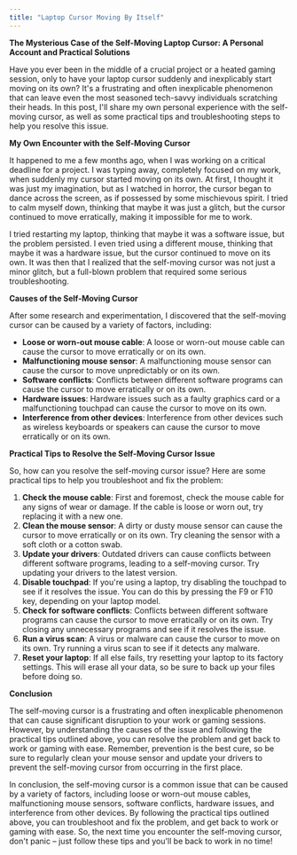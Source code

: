 ```yaml
---
title: "Laptop Cursor Moving By Itself"
---
```


**The Mysterious Case of the Self-Moving Laptop Cursor: A Personal Account and Practical Solutions**

Have you ever been in the middle of a crucial project or a heated gaming session, only to have your laptop cursor suddenly and inexplicably start moving on its own? It's a frustrating and often inexplicable phenomenon that can leave even the most seasoned tech-savvy individuals scratching their heads. In this post, I'll share my own personal experience with the self-moving cursor, as well as some practical tips and troubleshooting steps to help you resolve this issue.

**My Own Encounter with the Self-Moving Cursor**

It happened to me a few months ago, when I was working on a critical deadline for a project. I was typing away, completely focused on my work, when suddenly my cursor started moving on its own. At first, I thought it was just my imagination, but as I watched in horror, the cursor began to dance across the screen, as if possessed by some mischievous spirit. I tried to calm myself down, thinking that maybe it was just a glitch, but the cursor continued to move erratically, making it impossible for me to work.

I tried restarting my laptop, thinking that maybe it was a software issue, but the problem persisted. I even tried using a different mouse, thinking that maybe it was a hardware issue, but the cursor continued to move on its own. It was then that I realized that the self-moving cursor was not just a minor glitch, but a full-blown problem that required some serious troubleshooting.

**Causes of the Self-Moving Cursor**

After some research and experimentation, I discovered that the self-moving cursor can be caused by a variety of factors, including:

* **Loose or worn-out mouse cable**: A loose or worn-out mouse cable can cause the cursor to move erratically or on its own.
* **Malfunctioning mouse sensor**: A malfunctioning mouse sensor can cause the cursor to move unpredictably or on its own.
* **Software conflicts**: Conflicts between different software programs can cause the cursor to move erratically or on its own.
* **Hardware issues**: Hardware issues such as a faulty graphics card or a malfunctioning touchpad can cause the cursor to move on its own.
* **Interference from other devices**: Interference from other devices such as wireless keyboards or speakers can cause the cursor to move erratically or on its own.

**Practical Tips to Resolve the Self-Moving Cursor Issue**

So, how can you resolve the self-moving cursor issue? Here are some practical tips to help you troubleshoot and fix the problem:

1. **Check the mouse cable**: First and foremost, check the mouse cable for any signs of wear or damage. If the cable is loose or worn out, try replacing it with a new one.
2. **Clean the mouse sensor**: A dirty or dusty mouse sensor can cause the cursor to move erratically or on its own. Try cleaning the sensor with a soft cloth or a cotton swab.
3. **Update your drivers**: Outdated drivers can cause conflicts between different software programs, leading to a self-moving cursor. Try updating your drivers to the latest version.
4. **Disable touchpad**: If you're using a laptop, try disabling the touchpad to see if it resolves the issue. You can do this by pressing the F9 or F10 key, depending on your laptop model.
5. **Check for software conflicts**: Conflicts between different software programs can cause the cursor to move erratically or on its own. Try closing any unnecessary programs and see if it resolves the issue.
6. **Run a virus scan**: A virus or malware can cause the cursor to move on its own. Try running a virus scan to see if it detects any malware.
7. **Reset your laptop**: If all else fails, try resetting your laptop to its factory settings. This will erase all your data, so be sure to back up your files before doing so.

**Conclusion**

The self-moving cursor is a frustrating and often inexplicable phenomenon that can cause significant disruption to your work or gaming sessions. However, by understanding the causes of the issue and following the practical tips outlined above, you can resolve the problem and get back to work or gaming with ease. Remember, prevention is the best cure, so be sure to regularly clean your mouse sensor and update your drivers to prevent the self-moving cursor from occurring in the first place.

In conclusion, the self-moving cursor is a common issue that can be caused by a variety of factors, including loose or worn-out mouse cables, malfunctioning mouse sensors, software conflicts, hardware issues, and interference from other devices. By following the practical tips outlined above, you can troubleshoot and fix the problem, and get back to work or gaming with ease. So, the next time you encounter the self-moving cursor, don't panic – just follow these tips and you'll be back to work in no time!